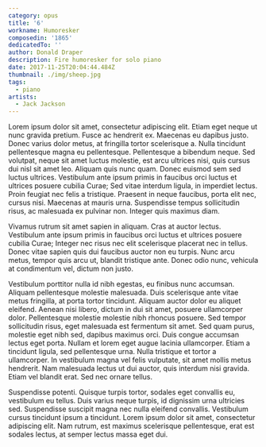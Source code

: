 ```yaml
---
category: opus
title: '6'
workname: Humoresker
composedin: '1865'
dedicatedTo: ''
author: Donald Draper
description: Fire humoresker for solo piano
date: 2017-11-25T20:04:44.484Z
thumbnail: ./img/sheep.jpg
tags:
  - piano
artists:
  - Jack Jackson
---
```

Lorem ipsum dolor sit amet, consectetur adipiscing elit. Etiam eget neque ut nunc gravida pretium. Fusce ac hendrerit ex. Maecenas eu dapibus justo. Donec varius dolor metus, at fringilla tortor scelerisque a. Nulla tincidunt pellentesque magna eu pellentesque. Pellentesque a bibendum neque. Sed volutpat, neque sit amet luctus molestie, est arcu ultrices nisi, quis cursus dui nisl sit amet leo. Aliquam quis nunc quam. Donec euismod sem sed luctus ultrices. Vestibulum ante ipsum primis in faucibus orci luctus et ultrices posuere cubilia Curae; Sed vitae interdum ligula, in imperdiet lectus. Proin feugiat nec felis a tristique. Praesent in neque faucibus, porta elit nec, cursus nisi. Maecenas at mauris urna. Suspendisse tempus sollicitudin risus, ac malesuada ex pulvinar non. Integer quis maximus diam.



Vivamus rutrum sit amet sapien in aliquam. Cras at auctor lectus. Vestibulum ante ipsum primis in faucibus orci luctus et ultrices posuere cubilia Curae; Integer nec risus nec elit scelerisque placerat nec in tellus. Donec vitae sapien quis dui faucibus auctor non eu turpis. Nunc arcu metus, tempor quis arcu ut, blandit tristique ante. Donec odio nunc, vehicula at condimentum vel, dictum non justo.



Vestibulum porttitor nulla id nibh egestas, eu finibus nunc accumsan. Aliquam pellentesque molestie malesuada. Duis scelerisque ante vitae metus fringilla, at porta tortor tincidunt. Aliquam auctor dolor eu aliquet eleifend. Aenean nisi libero, dictum in dui sit amet, posuere ullamcorper dolor. Pellentesque molestie molestie nibh rhoncus posuere. Sed tempor sollicitudin risus, eget malesuada est fermentum sit amet. Sed quam purus, molestie eget nibh sed, dapibus maximus orci. Duis congue accumsan lectus eget porta. Nullam et lorem eget augue lacinia ullamcorper. Etiam a tincidunt ligula, sed pellentesque urna. Nulla tristique et tortor a ullamcorper. In vestibulum magna vel felis vulputate, sit amet mollis metus hendrerit. Nam malesuada lectus ut dui auctor, quis interdum nisi gravida. Etiam vel blandit erat. Sed nec ornare tellus.



Suspendisse potenti. Quisque turpis tortor, sodales eget convallis eu, vestibulum eu tellus. Duis varius neque turpis, id dignissim urna ultricies sed. Suspendisse suscipit magna nec nulla eleifend convallis. Vestibulum cursus tincidunt ipsum a tincidunt. Lorem ipsum dolor sit amet, consectetur adipiscing elit. Nam rutrum, est maximus scelerisque pellentesque, erat est sodales lectus, at semper lectus massa eget dui.
